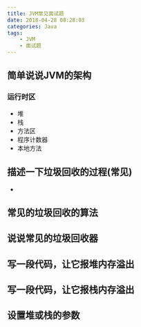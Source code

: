 ```yaml
---
title: JVM常见面试题
date: 2018-04-28 08:28:03
categories: Java
tags: 
    - JVM
    - 面试题
---
```

## 简单说说JVM的架构
### 运行时区
- 堆
- 栈
- 方法区
- 程序计数器
- 本地方法
## 描述一下垃圾回收的过程(常见)
- 
## 常见的垃圾回收的算法

## 说说常见的垃圾回收器

## 写一段代码，让它报堆内存溢出

## 写一段代码，让它报栈内存溢出

## 设置堆或栈的参数

